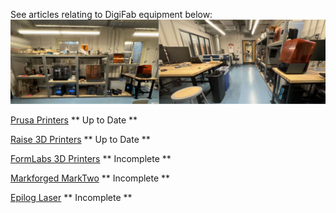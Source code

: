 See articles relating to DigiFab equipment below:
![](../img/DigiFabMain/DigiFab.JPG)

[Prusa Printers](./prusa_mk3s.md)   ** Up to Date **

[Raise 3D Printers](./Raise3D_StartupGuide.md)  ** Up to Date **

[FormLabs 3D Printers](./FormLabs.md) ** Incomplete **

[Markforged MarkTwo](./Markforged.md) ** Incomplete **

[Epilog Laser](./laser.md) ** Incomplete **
